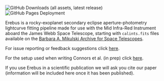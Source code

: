 ![GitHub Downloads (all assets, latest release)](https://img.shields.io/github/downloads/nicholasconnors/erebus/latest/total)
![GitHub Pages Deployment](https://img.shields.io/github/actions/workflow/status/nicholasconnors/erebus/publish_docs.yaml?label=pages)

Erebus is a rocky-exoplanet secondary eclipse aperture-photometry lightcurve fitting pipeline made for use with the Mid Infra-Red Instrument aboard the James Webb Space Telescope, starting with `calints.fits` files available on the [Barbara A. Mikulski Archive for Space Telescopes](https://mast.stsci.edu/portal/Mashup/Clients/Mast/Portal.html).

For issue reporting or feedback suggestions click [here](https://github.com/nicholasconnors/erebus/issues).

For the setup used when writing Connors et al. (in prep) click [here](https://github.com/nicholasconnors/erebus/tree/main/connors_et_al_2025).

If you use Erebus in a scientific publication we will ask you cite our paper (information will be included here once it has been published).
